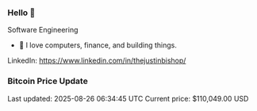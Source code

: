 ### Hello 🤙  

Software Engineering

- 🔭 I love computers, finance, and building things.
  
LinkedIn: https://www.linkedin.com/in/thejustinbishop/  

























































































































































































































































































































































































































































































































































































































































































































































































































































































































































































































### Bitcoin Price Update
Last updated: 2025-08-26 06:34:45 UTC
Current price: $110,049.00 USD
